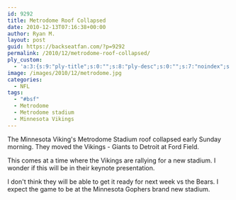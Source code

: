 ```yaml
---
id: 9292
title: Metrodome Roof Collapsed
date: 2010-12-13T07:16:38+00:00
author: Ryan M.
layout: post
guid: https://backseatfan.com/?p=9292
permalink: /2010/12/metrodome-roof-collapsed/
ply_custom:
  - 'a:3:{s:9:"ply-title";s:0:"";s:8:"ply-desc";s:0:"";s:7:"noindex";s:0:"";}'
image: /images/2010/12/metrodome.jpg
categories:
  - NFL
tags:
  - "#bsf"
  - Metrodome
  - Metrodome stadium
  - Minnesota Vikings
---
```


<div class="entry">
  <p>
  </p>

  <p>
    The Minnesota Viking's Metrodome Stadium roof collapsed early Sunday morning. They moved the Vikings - Giants to Detroit at Ford Field.
  </p>

  <p>
    This comes at a time where the Vikings are rallying for a new stadium. I wonder if this will be in their keynote presentation.
  </p>

  <p>
    I don't think they will be able to get it ready for next week vs the Bears. I expect the game to be at the Minnesota Gophers brand new stadium.
  </p>
</div>
